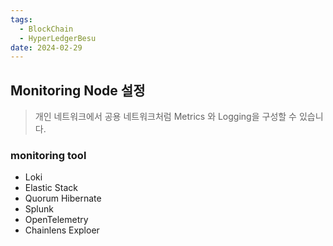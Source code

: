 ```yaml
---
tags:
  - BlockChain
  - HyperLedgerBesu
date: 2024-02-29
---
```

## Monitoring Node 설정

> 개인 네트워크에서 공용 네트워크처럼  Metrics 와 Logging을 구성할 수 있습니다.
### monitoring tool
- Loki
- Elastic Stack
- Quorum Hibernate
- Splunk
- OpenTelemetry
- Chainlens Exploer